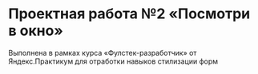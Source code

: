 # Проектная работа №2 «Посмотри в окно»
Выполнена в рамках курса «Фулстек-разработчик» от Яндекс.Практикум для отработки навыков стилизации форм